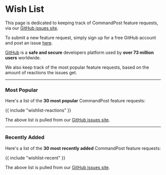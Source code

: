 # Wish List

This page is dedicated to keeping track of CommandPost feature requests, via our [GitHub issues site](https://github.com/CommandPost/CommandPost/issues).

To submit a new feature request, simply sign up for a free GitHub account and post an issue [here](https://github.com/CommandPost/CommandPost/issues).

[GitHub](https://github.com) is a **safe and secure** developers platform used by **over 73 million users** worldwide.

We also keep track of the most popular feature requests, based on the amount of reactions the issues get.

---

### Most Popular

Here's a list of the **30 most popular** CommandPost feature requests:

{{ include "wishlist-reactions" }}

The above list is pulled from our [GitHub issues site](https://github.com/CommandPost/CommandPost/issues).

---

### Recently Added

Here's a list of the **30 most recently added** CommandPost feature requests:

{{ include "wishlist-recent" }}

The above list is pulled from our [GitHub issues site](https://github.com/CommandPost/CommandPost/issues).
